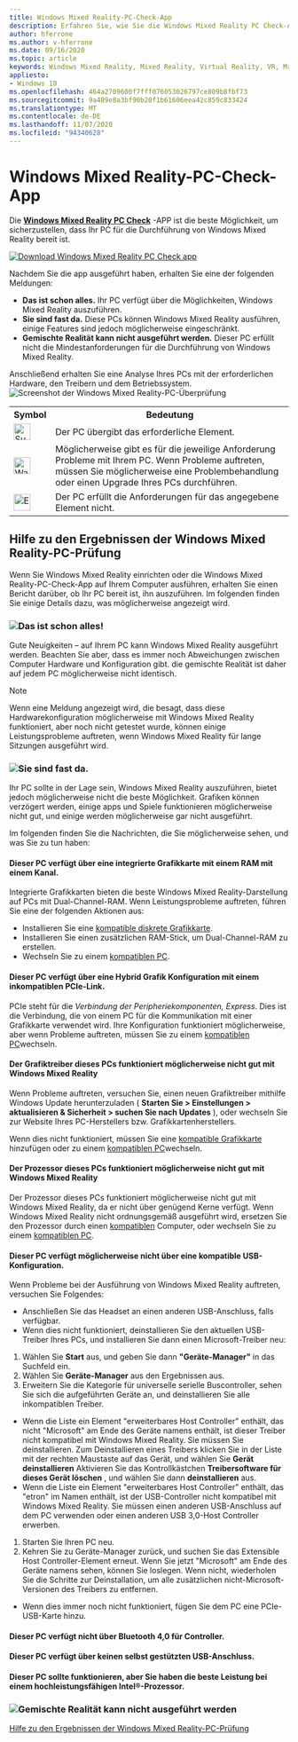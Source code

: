 ```yaml
---
title: Windows Mixed Reality-PC-Check-App
description: Erfahren Sie, wie Sie die Windows Mixed Reality PC Check-App suchen und verwenden, um die Kompatibilität Ihres PCs zu testen, bevor Sie ein Windows Mixed Reality-Headset erwerben.
author: hferrone
ms.author: v-hferrone
ms.date: 09/16/2020
ms.topic: article
keywords: Windows Mixed Reality, Mixed Reality, Virtual Reality, VR, Mr, kompatibel, Kompatibilität, PC, Systemanforderungen
appliesto:
- Windows 10
ms.openlocfilehash: 464a2709600f7fff076053026797ce809b8fbf73
ms.sourcegitcommit: 9a489e8a3bf90b20f1b61606eea42c859c833424
ms.translationtype: MT
ms.contentlocale: de-DE
ms.lasthandoff: 11/07/2020
ms.locfileid: "94340628"
---
```

# <a name="windows-mixed-reality-pc-check-app"></a>Windows Mixed Reality-PC-Check-App

Die **[Windows Mixed Reality PC Check](windows-mixed-reality-pc-check-app.md)** -APP ist die beste Möglichkeit, um sicherzustellen, dass Ihr PC für die Durchführung von Windows Mixed Reality bereit ist.

<a href="https://www.microsoft.com/store/productid/9NZVL19N7CNC"><img alt="Download Windows Mixed Reality PC Check app" src="images/WMR-PC-Check-app.png"/></a>

Nachdem Sie die app ausgeführt haben, erhalten Sie eine der folgenden Meldungen:

* **Das ist schon alles.** Ihr PC verfügt über die Möglichkeiten, Windows Mixed Reality auszuführen.
* **Sie sind fast da.** Diese PCs können Windows Mixed Reality ausführen, einige Features sind jedoch möglicherweise eingeschränkt.
* **Gemischte Realität kann nicht ausgeführt werden.** Dieser PC erfüllt nicht die Mindestanforderungen für die Durchführung von Windows Mixed Reality.

Anschließend erhalten Sie eine Analyse Ihres PCs mit der erforderlichen Hardware, den Treibern und dem Betriebssystem.
![Screenshot der Windows Mixed Reality-PC-Überprüfung](images/screenshot-mr-pc-check.jpg) 

<table>
<tr>
<th>Symbol</th><th>Bedeutung</th>
</tr><tr>
<td> <img alt="Succeeded" width="30" height="30" src="images/glyph-succeeded.png" /></td><td style="vertical-align: middle">Der PC übergibt das erforderliche Element.</td>
</tr><tr>
<td> <img alt="Warning" width="30" height="30" src="images/glyph-warning.png" /></td><td style="vertical-align: middle">Möglicherweise gibt es für die jeweilige Anforderung Probleme mit Ihrem PC. Wenn Probleme auftreten, müssen Sie möglicherweise eine Problembehandlung oder einen Upgrade Ihres PCs durchführen.</td>
</tr><tr>
<td> <img alt="Error" width="30" height="30" src="images/glyph-error.png" /></td><td style="vertical-align: middle">Der PC erfüllt die Anforderungen für das angegebene Element nicht.</td>
</tr>
</table>

## <a name="get-help-with-windows-mixed-reality-pc-check-results"></a>Hilfe zu den Ergebnissen der Windows Mixed Reality-PC-Prüfung

Wenn Sie Windows Mixed Reality einrichten oder die Windows Mixed Reality-PC-Check-App auf Ihrem Computer ausführen, erhalten Sie einen Bericht darüber, ob Ihr PC bereit ist, ihn auszuführen. Im folgenden finden Sie einige Details dazu, was möglicherweise angezeigt wird.

### <a name="youre-good-to-go"></a>![Das ist schon alles!](images/glyph-succeeded.png)

Gute Neuigkeiten – auf Ihrem PC kann Windows Mixed Reality ausgeführt werden. Beachten Sie aber, dass es immer noch Abweichungen zwischen Computer Hardware und Konfiguration gibt. die gemischte Realität ist daher auf jedem PC möglicherweise nicht identisch.

>[!NOTE]
>Wenn eine Meldung angezeigt wird, die besagt, dass diese Hardwarekonfiguration möglicherweise mit Windows Mixed Reality funktioniert, aber noch nicht getestet wurde, können einige Leistungsprobleme auftreten, wenn Windows Mixed Reality für lange Sitzungen ausgeführt wird.

### <a name="youre-nearly-there"></a>![Sie sind fast da.](images/glyph-warning.png)

Ihr PC sollte in der Lage sein, Windows Mixed Reality auszuführen, bietet jedoch möglicherweise nicht die beste Möglichkeit. Grafiken können verzögert werden, einige apps und Spiele funktionieren möglicherweise nicht gut, und einige werden möglicherweise gar nicht ausgeführt.

Im folgenden finden Sie die Nachrichten, die Sie möglicherweise sehen, und was Sie zu tun haben:

#### <a name="this-pc-has-an-integrated-graphics-card-with-single-channel-ram"></a>Dieser PC verfügt über eine integrierte Grafikkarte mit einem RAM mit einem Kanal.

Integrierte Grafikkarten bieten die beste Windows Mixed Reality-Darstellung auf PCs mit Dual-Channel-RAM. Wenn Leistungsprobleme auftreten, führen Sie eine der folgenden Aktionen aus:

* Installieren Sie eine [kompatible diskrete Grafikkarte](windows-mixed-reality-minimum-pc-hardware-compatibility-guidelines.md).
* Installieren Sie einen zusätzlichen RAM-Stick, um Dual-Channel-RAM zu erstellen.
* Wechseln Sie zu einem [kompatiblen PC](https://www.microsoft.com/windows/windows-mixed-reality-devices).

#### <a name="this-pc-has-a-hybrid-graphics-configuration-with-an-incompatible-pcie-link"></a>Dieser PC verfügt über eine Hybrid Grafik Konfiguration mit einem inkompatiblen PCIe-Link.

PCIe steht für die *Verbindung der Peripheriekomponenten, Express*. Dies ist die Verbindung, die von einem PC für die Kommunikation mit einer Grafikkarte verwendet wird. Ihre Konfiguration funktioniert möglicherweise, aber wenn Probleme auftreten, müssen Sie zu einem [kompatiblen PC](https://www.microsoft.com/windows/windows-mixed-reality-devices)wechseln.

#### <a name="this-pcs-graphics-driver-might-not-work-well-with-windows-mixed-reality"></a>Der Grafiktreiber dieses PCs funktioniert möglicherweise nicht gut mit Windows Mixed Reality

Wenn Probleme auftreten, versuchen Sie, einen neuen Grafiktreiber mithilfe Windows Update herunterzuladen ( **Starten Sie > Einstellungen > aktualisieren & Sicherheit > suchen Sie nach Updates** ), oder wechseln Sie zur Website Ihres PC-Herstellers bzw. Grafikkartenherstellers.

Wenn dies nicht funktioniert, müssen Sie eine [kompatible Grafikkarte](windows-mixed-reality-minimum-pc-hardware-compatibility-guidelines.md) hinzufügen oder zu einem [kompatiblen PC](https://www.microsoft.com/windows/windows-mixed-reality-devices)wechseln.

#### <a name="this-pcs-processor-might-not-work-well-with-windows-mixed-reality"></a>Der Prozessor dieses PCs funktioniert möglicherweise nicht gut mit Windows Mixed Reality

Der Prozessor dieses PCs funktioniert möglicherweise nicht gut mit Windows Mixed Reality, da er nicht über genügend Kerne verfügt. Wenn Windows Mixed Reality nicht ordnungsgemäß ausgeführt wird, ersetzen Sie den Prozessor durch einen [kompatiblen](windows-mixed-reality-minimum-pc-hardware-compatibility-guidelines.md) Computer, oder wechseln Sie zu einem [kompatiblen PC](https://www.microsoft.com/windows/windows-mixed-reality-devices).

#### <a name="this-pc-might-not-have-a-compatible-usb-configuration"></a>Dieser PC verfügt möglicherweise nicht über eine kompatible USB-Konfiguration.

Wenn Probleme bei der Ausführung von Windows Mixed Reality auftreten, versuchen Sie Folgendes:

* Anschließen Sie das Headset an einen anderen USB-Anschluss, falls verfügbar.
* Wenn dies nicht funktioniert, deinstallieren Sie den aktuellen USB-Treiber Ihres PCs, und installieren Sie dann einen Microsoft-Treiber neu:

1. Wählen Sie **Start** aus, und geben Sie dann **"Geräte-Manager"** in das Suchfeld ein.
1. Wählen Sie **Geräte-Manager** aus den Ergebnissen aus.
1. Erweitern Sie die Kategorie für universelle serielle Buscontroller, sehen Sie sich die aufgeführten Geräte an, und deinstallieren Sie alle inkompatiblen Treiber. 
 * Wenn die Liste ein Element "erweiterbares Host Controller" enthält, das nicht "Microsoft" am Ende des Geräte namens enthält, ist dieser Treiber nicht kompatibel mit Windows Mixed Reality. Sie müssen Sie deinstallieren. Zum Deinstallieren eines Treibers klicken Sie in der Liste mit der rechten Maustaste auf das Gerät, und wählen Sie **Gerät deinstallieren** Aktivieren Sie das Kontrollkästchen **Treibersoftware für dieses Gerät löschen** , und wählen Sie dann **deinstallieren** aus.
 * Wenn die Liste ein Element "erweiterbares Host Controller" enthält, das "etron" im Namen enthält, ist der USB-Controller nicht kompatibel mit Windows Mixed Reality. Sie müssen einen anderen USB-Anschluss auf dem PC verwenden oder einen anderen USB 3,0-Host Controller erwerben.
1. Starten Sie Ihren PC neu. 
1. Kehren Sie zu Geräte-Manager zurück, und suchen Sie das Extensible Host Controller-Element erneut. Wenn Sie jetzt "Microsoft" am Ende des Geräte namens sehen, können Sie loslegen. Wenn nicht, wiederholen Sie die Schritte zur Deinstallation, um alle zusätzlichen nicht-Microsoft-Versionen des Treibers zu entfernen.
* Wenn dies immer noch nicht funktioniert, fügen Sie dem PC eine PCIe-USB-Karte hinzu.

#### <a name="this-pc-doesnt-have-bluetooth-40-for-controllers"></a>Dieser PC verfügt nicht über Bluetooth 4,0 für Controller.

#### <a name="this-pc-doesnt-have-a-self-powered-usb-port"></a>Dieser PC verfügt über keinen selbst gestützten USB-Anschluss.

#### <a name="this-pc-should-work-but-youll-have-the-best-experience-with-a-high-performance-intel-processor"></a>Dieser PC sollte funktionieren, aber Sie haben die beste Leistung bei einem hochleistungsfähigen Intel®-Prozessor.

### <a name="cant-run-mixed-reality"></a>![Gemischte Realität kann nicht ausgeführt werden](images/glyph-error.png)

 [Hilfe zu den Ergebnissen der Windows Mixed Reality-PC-Prüfung](https://support.microsoft.com/en-us/help/4045777/windows-10-get-help-with-pc-compatibility-in-windows-mixed-reality)
